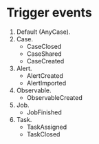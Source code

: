 # Trigger events

1. Default (AnyCase).
1. Case.
    - CaseClosed
    - CaseShared
    - CaseCreated
1. Alert.
    - AlertCreated
    - AlertImported
1. Observable.
    - ObservableCreated
1. Job.
    - JobFinished
1. Task.
    - TaskAssigned
    - TaskClosed


